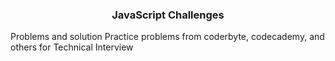 <h3 align="center">JavaScript Challenges</h3>

Problems and solution
Practice problems from coderbyte, codecademy, and others for Technical Interview
